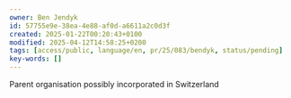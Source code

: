 ```yaml
---
owner: Ben Jendyk
id: 57755e9e-38ea-4e88-af0d-a6611a2c0d3f
created: 2025-01-22T00:20:43+0100
modified: 2025-04-12T14:58:25+0200
tags: [access/public, language/en, pr/25/083/bendyk, status/pending]
key-words: []
---
```


Parent organisation possibly incorporated in Switzerland	
